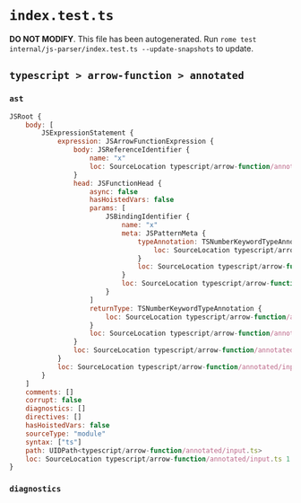# `index.test.ts`

**DO NOT MODIFY**. This file has been autogenerated. Run `rome test internal/js-parser/index.test.ts --update-snapshots` to update.

## `typescript > arrow-function > annotated`

### `ast`

```javascript
JSRoot {
	body: [
		JSExpressionStatement {
			expression: JSArrowFunctionExpression {
				body: JSReferenceIdentifier {
					name: "x"
					loc: SourceLocation typescript/arrow-function/annotated/input.ts 1:23-1:24 (x)
				}
				head: JSFunctionHead {
					async: false
					hasHoistedVars: false
					params: [
						JSBindingIdentifier {
							name: "x"
							meta: JSPatternMeta {
								typeAnnotation: TSNumberKeywordTypeAnnotation {
									loc: SourceLocation typescript/arrow-function/annotated/input.ts 1:4-1:10
								}
								loc: SourceLocation typescript/arrow-function/annotated/input.ts 1:23-1:22
							}
							loc: SourceLocation typescript/arrow-function/annotated/input.ts 1:23-1:22
						}
					]
					returnType: TSNumberKeywordTypeAnnotation {
						loc: SourceLocation typescript/arrow-function/annotated/input.ts 1:13-1:19
					}
					loc: SourceLocation typescript/arrow-function/annotated/input.ts 1:0-1:22
				}
				loc: SourceLocation typescript/arrow-function/annotated/input.ts 1:0-1:24
			}
			loc: SourceLocation typescript/arrow-function/annotated/input.ts 1:0-1:25
		}
	]
	comments: []
	corrupt: false
	diagnostics: []
	directives: []
	hasHoistedVars: false
	sourceType: "module"
	syntax: ["ts"]
	path: UIDPath<typescript/arrow-function/annotated/input.ts>
	loc: SourceLocation typescript/arrow-function/annotated/input.ts 1:0-2:0
}
```

### `diagnostics`

```

```
